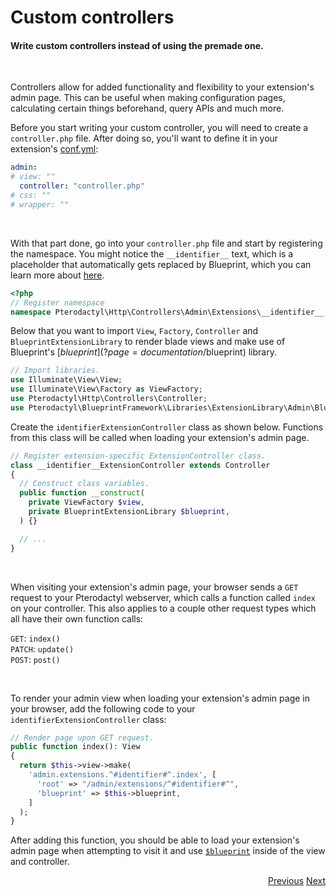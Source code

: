 # Custom controllers
<h4 class="fw-light">Write custom controllers instead of using the premade one.</h4><br/>

Controllers allow for added functionality and flexibility to your extension's admin page. This can be useful when making configuration pages, calculating certain things beforehand, query APIs and much more.

Before you start writing your custom controller, you will need to create a `controller.php` file. After doing so, you'll want to define it in your extension's [conf.yml](?page=documentation/confyml):
```yaml
admin:
# view: ""
  controller: "controller.php"
# css: ""
# wrapper: ""
```
<br/>

With that part done, go into your `controller.php` file and start by registering the namespace. You might notice the `__identifier__` text, which is a placeholder that automatically gets replaced by Blueprint, which you can learn more about [here](?page=documentation/placeholders).
```php
<?php
// Register namespace
namespace Pterodactyl\Http\Controllers\Admin\Extensions\__identifier__;
```

Below that you want to import `View`, `Factory`, `Controller` and `BlueprintExtensionLibrary` to render blade views and make use of Blueprint's [$blueprint](?page=documentation/$blueprint) library.
```php
// Import libraries.
use Illuminate\View\View;
use Illuminate\View\Factory as ViewFactory;
use Pterodactyl\Http\Controllers\Controller;
use Pterodactyl\BlueprintFramework\Libraries\ExtensionLibrary\Admin\BlueprintAdminLibrary as BlueprintExtensionLibrary;
```

Create the `identifierExtensionController` class as shown below. Functions from this class will be called when loading your extension's admin page.
```php
// Register extension-specific ExtensionController class.
class __identifier__ExtensionController extends Controller
{
  // Construct class variables.
  public function __construct(
    private ViewFactory $view,
    private BlueprintExtensionLibrary $blueprint,
  ) {}

  // ...
}
```
<br/>

When visiting your extension's admin page, your browser sends a `GET` request to your Pterodactyl webserver, which calls a function called `index` on your controller. This also applies to a couple other request types which all have their own function calls:

`GET`: <code class="text-secondary">index()</code>\
`PATCH`: <code class="text-secondary">update()</code>\
`POST`: <code class="text-secondary">post()</code>

<br/>

To render your admin view when loading your extension's admin page in your browser, add the following code to your `identifierExtensionController` class:
```php
// Render page upon GET request.
public function index(): View
{
  return $this->view->make(
    'admin.extensions.^#identifier#^.index', [
      'root' => "/admin/extensions/^#identifier#^",
      'blueprint' => $this->blueprint,
    ]
  );
}
```
After adding this function, you should be able to load your extension's admin page when attempting to visit it and use [`$blueprint`](?page=documentation/$blueprint) inside of the view and controller.


<div class="btn-group docs-navigator" role="group" aria-label="Navigation" style="float: right">
  <a href="?page=developing-extensions/Admin-views" class="btn btn-dark bg-light-subtle border-light-subtle">Previous</a>
  <a href="?page=developing-extensions/Admin-configuration" class="btn btn-dark bg-light-subtle border-light-subtle">Next</a>
</div>